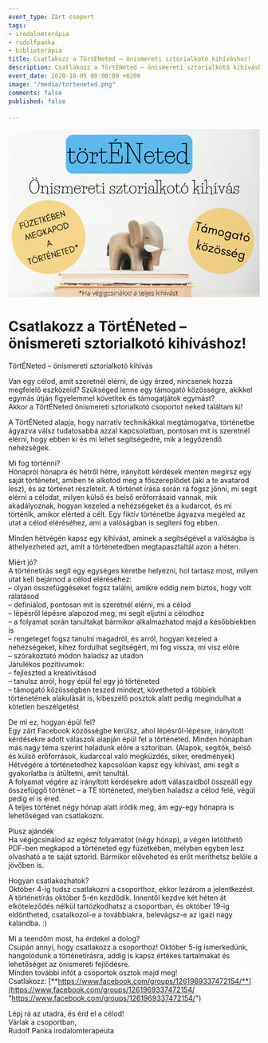 ```yaml
---
event_type: Zárt csoport
tags:
- irodalomterápia
- rudolfpanka
- biblioterápia
title: Csatlakozz a TörtÉNeted – önismereti sztorialkotó kihíváshoz!
description: Csatlakozz a TörtÉNeted – önismereti sztorialkotó kihíváshoz!
event_date: 2020-10-05 00:00:00 +0200
image: "/media/torteneted.png"
comments: false
published: false

---
```

![](/media/torteneted.png)

# Csatlakozz a TörtÉNeted – önismereti sztorialkotó kihíváshoz!

TörtÉNeted – önismereti sztorialkotó kihívás

Van egy célod, amit szeretnél elérni, de úgy érzed, nincsenek hozzá megfelelő eszközeid? Szükséged lenne egy támogató közösségre, akikkel egymás útján figyelemmel követitek és támogatjátok egymást?  
Akkor a TörtÉNeted önismereti sztorialkotó csoportot neked találtam ki!

A TörtÉNeted alapja, hogy narratív technikákkal megtámogatva, történetbe ágyazva válsz tudatosabbá azzal kapcsolatban, pontosan mit is szeretnél elérni, hogy ebben ki és mi lehet segítségedre, mik a legyőzendő nehézségek.

Mi fog történni?  
Hónapról hónapra és hétről hétre, irányított kérdések mentén megírsz egy saját történetet, amiben te alkotod meg a főszereplődet (aki a te avatarod lesz), és az történet részleteit. A történet írása során rá fogsz jönni, mi segít elérni a célodat, milyen külső és belső erőforrásaid vannak, mik akadályoznak, hogyan kezeled a nehézségeket és a kudarcot, és mi történik, amikor elérted a célt. Egy fiktív történetbe ágyazva megéled az utat a célod eléréséhez, ami a valóságban is segíteni fog ebben.

Minden hétvégén kapsz egy kihívást, aminek a segítségével a valóságba is áthelyezheted azt, amit a történetedben megtapasztaltál azon a héten.

Miért jó?  
A történetírás segít egy egységes keretbe helyezni, hol tartasz most, milyen utat kell bejárnod a célod eléréséhez:  
– olyan összefüggéseket fogsz találni, amikre eddig nem biztos, hogy volt rálátásod  
– definiálod, pontosan mit is szeretnél elérni, mi a célod  
– lépésről lépésre alapozod meg, mi segít eljutni a célodhoz  
– a folyamat során tanultakat bármikor alkalmazhatod majd a későbbiekben is  
– rengeteget fogsz tanulni magadról, és arról, hogyan kezeled a nehézségeket, kihez fordulhat segítségért, mi fog vissza, mi visz előre  
– szórakoztató módon haladsz az utadon  
Járulékos pozitívumok:  
– fejleszted a kreativitásod  
– tanulsz arról, hogy épül fel egy jó történeted  
– támogató közösségben teszed mindezt, követheted a többiek történetének alakulását is, kibeszélő posztok alatt pedig megindulhat a kötetlen beszélgetést

De mi ez, hogyan épül fel?  
Egy zárt Facebook közösségbe kerülsz, ahol lépésről-lépésre, irányított kérdésekre adott válaszok alapján épül fel a történeted. Minden hónapban más nagy téma szerint haladunk előre a sztoriban. (Alapok, segítők, belső és külső erőforrások, kudarccal való megküzdés, siker, eredmények)  
Hétvégére a történetedhez kapcsolóan kapsz egy kihívást, ami segít a gyakorlatba is átültetni, amit tanultál.  
A folyamat végére az irányított kérdésekre adott válaszaidból összeáll egy összefüggő történet – a TE történeted, melyben haladsz a célod felé, végül pedig el is éred.  
A teljes történet négy hónap alatt íródik meg, ám egy-egy hónapra is lehetőséged van csatlakozni.

Plusz ajándék  
Ha végigcsinálod az egész folyamatot (négy hónap), a végén letölthető PDF-ben megkapod a történeted egy füzetkében, melyben egyben lesz olvasható a te saját sztorid. Bármikor előveheted és erőt meríthetsz belőle a jövőben is.

Hogyan csatlakozhatok?  
Október 4-ig tudsz csatlakozni a csoporthoz, ekkor lezárom a jelentkezést. A történetírás október 5-én kezdődik. Innentől kezdve két héten át elköteleződés nélkül tartózkodhatsz a csoportban, és október 19-ig eldöntheted, csatalkozol-e a továbbiakra, belevágsz-e az igazi nagy kalandba. :)

Mi a teendőm most, ha érdekel a dolog?  
Csupán annyi, hogy csatlakozz a csoporthoz! Október 5-ig ismerkedünk, hangolódunk a történetírásra, addig is kapsz értékes tartalmakat és lehetőséget az önismereti fejlődésre.  
Minden további infót a csoportok osztok majd meg!  
Csatlakozz: [**https://www.facebook.com/groups/1261969337472154/**](https://www.facebook.com/groups/1261969337472154/ "https://www.facebook.com/groups/1261969337472154/")

Lépj rá az utadra, és érd el a célod!  
Várlak a csoportban,  
Rudolf Panka irodalomterapeuta